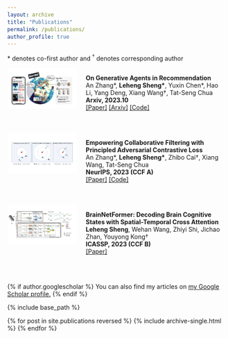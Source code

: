 ```yaml
---
layout: archive
title: "Publications"
permalink: /publications/
author_profile: true
---
```


\* denotes co-first author and <sup>&#8224;</sup> denotes corresponding author

<div style="display: flex; flex-direction: column;">

  <!-- 第一组图片和段落 -->
  <div style="display: flex; align-items: flex-start;">
    <!-- 图片部分（1/3） -->
    <div style="flex: 1;">
      <img src="../paper_imgs/agent4rec.png" style="width: 100%; height: auto;">
    </div>
    <!-- 文字部分（2/3） -->
    <div style="flex: 2; padding-left: 20px;">
      <p style="margin-bottom: 50px;"><strong>On Generative Agents in Recommendation</strong><br>
      An Zhang*, <strong>Leheng Sheng*</strong>, Yuxin Chen*, Hao Li, Yang Deng, Xiang Wang†, Tat-Seng Chua<br>
      <strong>Arxiv, 2023.10</strong><br>
    <a href="https://arxiv.org/pdf/2310.10108.pdf">[Paper]</a> <a href="https://arxiv.org/abs/2310.10108">[Arxiv]</a> <a href="https://github.com/LehengTHU/Agent4Rec">[Code]</a>
      </p>
    </div>
  </div>
  <!-- 第二组图片和段落 -->
  <div style="display: flex; align-items: flex-start;">
    <!-- 图片部分（1/3） -->
    <div style="flex: 1;">
      <img src="../paper_imgs/AdvInfoNCE.png" style="width: 100%; height: auto;">
    </div>
    <!-- 文字部分（2/3） -->
    <div style="flex: 2; padding-left: 20px;">
      <p style="margin-bottom: 50px;"><strong>Empowering Collaborative Filtering with Principled Adversarial Contrastive Loss</strong><br>
      An Zhang*, <strong>Leheng Sheng*</strong>, Zhibo Cai†, Xiang Wang, Tat-Seng Chua<br>
    <strong>NeurIPS, 2023 (CCF A)</strong><br>
    <a href="https://neurips.cc/virtual/2023/poster/71149">[Paper]</a> <a href="https://github.com/LehengTHU/AdvInfoNCE">[Code]</a>
      </p>
    </div>
  </div>
  <!-- 第三组图片和段落 -->
  <div style="display: flex; align-items: flex-start;">
    <!-- 图片部分（1/3） -->
    <div style="flex: 1;">
      <img src="../paper_imgs/BrainNetFormer.png" style="width: 100%; height: auto;">
    </div>
    <!-- 文字部分（2/3） -->
    <div style="flex: 2; padding-left: 20px;">
      <p style="margin-bottom: 50px;"><strong>BrainNetFormer: Decoding Brain Cognitive States with Spatial-Temporal Cross Attention</strong><br>
      <strong>Leheng Sheng</strong>, Wehan Wang, Zhiyi Shi, Jichao Zhan, Youyong Kong†<br>
    <strong>ICASSP, 2023 (CCF B)</strong><br>
    <a href="https://ieeexplore.ieee.org/abstract/document/10094655">[Paper]</a>
    </p>
    </div>
  </div>

</div>





<!-- <div style="display: flex; flex-direction: row;">
  <div style="flex: 1;">
    <img src="../paper_imgs/agent4rec.png"  style="width: 100%; height: auto;">
    <img src="../paper_imgs/AdvInfoNCE.png"  style="width: 100%; height: auto;">
    <img src="../paper_imgs/BrainNetFormer.png"  style="width: 100%; height: auto;">
  </div>
  <div style="flex: 2; padding-left: 20px;">
    <p style="margin-bottom: 50px;"><strong>On Generative Agents in Recommendation</strong><br>
    An Zhang*, <strong>Leheng Sheng*</strong>, Yuxin Chen*, Hao Li, Yang Deng, Xiang Wang†, Tat-Seng Chua<br>
    <strong>Arxiv, 2023.10</strong><br>
    <a href="https://arxiv.org/pdf/2310.10108.pdf">[Paper]</a> <a href="https://arxiv.org/abs/2310.10108">[Arxiv]</a> <a href="https://github.com/LehengTHU/Agent4Rec">[Code]</a></p>
    <p style="margin-bottom: 50px;"><strong>Empowering Collaborative Filtering with Principled Adversarial Contrastive Loss</strong><br>
    An Zhang*, <strong>Leheng Sheng*</strong>, Zhibo Cai†, Xiang Wang, Tat-Seng Chua<br>
    <strong>NeurIPS, 2023 (CCF A)</strong><br>
    <a href="https://neurips.cc/virtual/2023/poster/71149">[Paper]</a> <a href="https://github.com/LehengTHU/AdvInfoNCE">[Code]</a></p>
    <p style="margin-bottom: 50px;"><strong>BrainNetFormer: Decoding Brain Cognitive States with Spatial-Temporal Cross Attention</strong><br>
    <strong>Leheng Sheng</strong>, Wehan Wang, Zhiyi Shi, Jichao Zhan, Youyong Kong†<br>
    <strong>ICASSP, 2023 (CCF B)</strong><br>
    <a href="https://ieeexplore.ieee.org/abstract/document/10094655">[Paper]</a></p>

  </div>
</div> -->

{% if author.googlescholar %}
  You can also find my articles on <u><a href="{{author.googlescholar}}">my Google Scholar profile</a>.</u>
{% endif %}

{% include base_path %}

{% for post in site.publications reversed %}
  {% include archive-single.html %}
{% endfor %}
